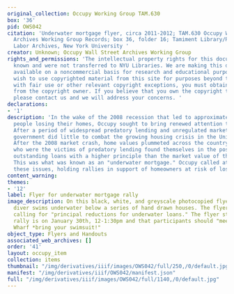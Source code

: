 ```yaml
---
original_collection: Occupy Working Group TAM.630
box: '36'
pid: OWS042
citation: 'Underwater mortgage flyer, circa 2011-2012; TAM.630 Occupy Wall Street
  Archives Working Group Records; box 36, folder 16; Tamiment Library/Robert F. Wagner
  Labor Archives, New York University '
creator: Unknown; Occupy Wall Street Archives Working Group
rights_and_permissions: 'The intellectual property rights for this document are not
  known and were not transferred to NYU Libraries. We are making this document publicly
  available on a noncommercial basis for research and educational purposes. If you
  wish to use copyrighted material from this site for purposes beyond those in accordance
  with fair use or other relevant copyright exceptions, you must obtain permission
  from the copyright owner. If you believe that you own the copyright to this document,
  please contact us and we will address your concerns. '
declarations:
- '1'
description: 'In the wake of the 2008 recession that led to approximately 10 million
  people losing their homes, Occupy sought to bring renewed attention to housing justice.
  After a period of widespread predatory lending and unregulated markets, the federal
  government did little to combat the growing housing crisis in the United States.
  After the 2008 market crash, home values plummeted across the country, and homeowners
  who were the victims of predatory lending found themselves in the position of having
  outstanding loans with a higher principle than the market value of their house.
  This was what was known as an "underwater mortgage." Occupy called attention to
  these issues, holding rallies in support of homeowners at risk of losing their homes. '
content_warning:
themes:
- '12'
label: Flyer for underwater mortgage rally
image_description: On this black, white, and greyscale photocopied flyer, a scuba
  diver swims underwater below a series of hand drawn houses. The flyer is for a rally
  calling for "principal reductions for underwater loans." The flyer states that the
  rally is on January 30th, 12-1:30pm and that participants should "meet at 50 Rowes
  Wharf *bring your swimsuit!"
object_type: Flyers and Handouts
associated_web_archives: []
order: '41'
layout: occupy_item
collection: items
thumbnail: "/img/derivatives/iiif/images/OWS042/full/250,/0/default.jpg"
manifest: "/img/derivatives/iiif/OWS042/manifest.json"
full: "/img/derivatives/iiif/images/OWS042/full/1140,/0/default.jpg"
---
```

